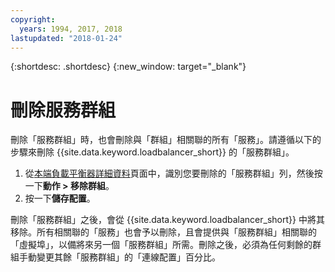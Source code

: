 ```yaml
---
copyright:
  years: 1994, 2017, 2018
lastupdated: "2018-01-24"
---
```


{:shortdesc: .shortdesc}
{:new_window: target="_blank"}

# 刪除服務群組

刪除「服務群組」時，也會刪除與「群組」相關聯的所有「服務」。請遵循以下的步驟來刪除 {{site.data.keyword.loadbalancer_short}} 的「服務群組」。

1. 從[本端負載平衡器詳細資料](view-all-load-balancers.html)頁面中，識別您要刪除的「服務群組」列，然後按一下**動作 > 移除群組**。
2. 按一下**儲存配置**。

刪除「服務群組」之後，會從 {{site.data.keyword.loadbalancer_short}} 中將其移除。所有相關聯的「服務」也會予以刪除，且會提供與「服務群組」相關聯的「虛擬埠」，以備將來另一個「服務群組」所需。刪除之後，必須為任何剩餘的群組手動變更其餘「服務群組」的「連線配置」百分比。

